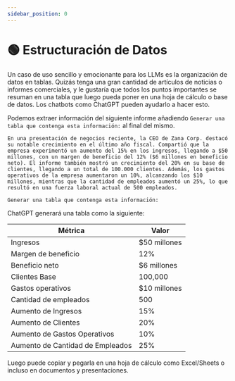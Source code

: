 ```yaml
---
sidebar_position: 0
---
```


# 🟢 Estructuración de Datos

Un caso de uso sencillo y emocionante para los LLMs es la organización de datos en tablas. Quizás tenga una gran cantidad de artículos de noticias o informes comerciales, y le gustaría que todos los puntos importantes se resuman en una tabla que luego pueda poner en una hoja de cálculo o base de datos. Los chatbots como ChatGPT pueden ayudarlo a hacer esto.

Podemos extraer información del siguiente informe añadiendo `Generar una tabla que contenga esta información:` al final del mismo.

```text
En una presentación de negocios reciente, la CEO de Zana Corp. destacó su notable crecimiento en el último año fiscal. Compartió que la empresa experimentó un aumento del 15% en los ingresos, llegando a $50 millones, con un margen de beneficio del 12% ($6 millones en beneficio neto). El informe también mostró un crecimiento del 20% en su base de clientes, llegando a un total de 100.000 clientes. Además, los gastos operativos de la empresa aumentaron un 10%, alcanzando los $10 millones, mientras que la cantidad de empleados aumentó un 25%, lo que resultó en una fuerza laboral actual de 500 empleados. 

Generar una tabla que contenga esta información:
```

ChatGPT generará una tabla como la siguiente:

| Métrica                          | Valor        |
| -------------------------------- | ------------ |
| Ingresos                         | $50 millones |
| Margen de beneficio              | 12%          |
| Beneficio neto                   | $6 millones  |
| Clientes Base                    | 100,000      |
| Gastos operativos                | $10 millones |
| Cantidad de empleados            | 500          |
| Aumento de Ingresos              | 15%          |
| Aumento de Clientes              | 20%          |
| Aumento de Gastos Operativos     | 10%          |
| Aumento de Cantidad de Empleados | 25%          |

Luego puede copiar y pegarla en una hoja de cálculo como Excel/Sheets o incluso en documentos y presentaciones.